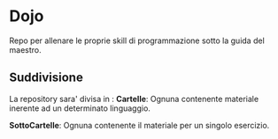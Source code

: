 # Dojo
Repo per allenare le proprie skill di programmazione sotto la guida del maestro.

## Suddivisione
La repository sara' divisa in :
  **Cartelle**:
    Ognuna contenente materiale inerente ad un determinato linguaggio.
    
  **SottoCartelle**:
    Ognuna contenente il materiale per un singolo esercizio.
